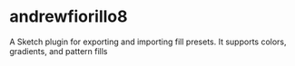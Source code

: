 # andrewfiorillo8
A Sketch plugin for exporting and importing fill presets. It supports colors, gradients, and pattern fills

